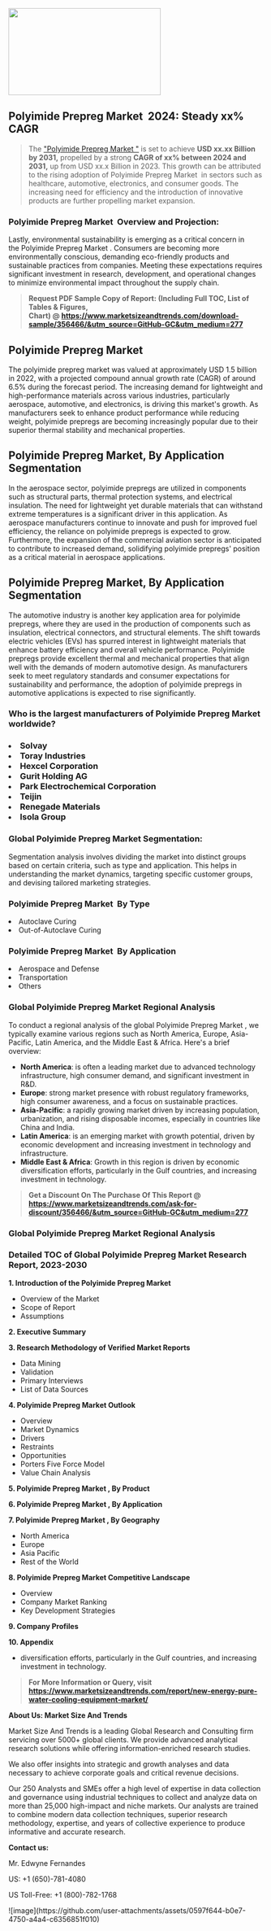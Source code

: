 <p><img class="alignnone size-medium wp-image-20088" src="https://ffe5etoiles.com/wp-content/uploads/2024/12/MST1-300x171.png" alt="" width="300" height="171" /></p><h2 id="ember46" class="ember-view reader-text-block__heading-2">Polyimide Prepreg Market &nbsp;2024: Steady&nbsp;xx% CAGR</h2><blockquote id="ember47" class="ember-view reader-text-block__blockquote">The&nbsp;<a class="app-aware-link " href="https://www.marketsizeandtrends.com/download-sample/356466/&utm_source=GitHub-GC&utm_medium=277" target="_blank" data-test-app-aware-link="">"Polyimide Prepreg Market "</a>&nbsp;is set to achieve&nbsp;<strong>USD&nbsp;xx.xx&nbsp;Billion by 2031,</strong>&nbsp;propelled by a strong&nbsp;<strong>CAGR of&nbsp;xx% between 2024 and 2031,</strong>&nbsp;up from USD xx.x Billion in 2023. This growth can be attributed to the rising adoption of&nbsp;Polyimide Prepreg Market &nbsp;in sectors such as healthcare, automotive, electronics, and consumer goods. The increasing need for efficiency and the introduction of innovative products are further propelling market expansion.</blockquote><h3 id="ember48" class="ember-view reader-text-block__heading-3">Polyimide Prepreg Market &nbsp;Overview and Projection:</h3><p id="ember49" class="ember-view reader-text-block__paragraph">Lastly, environmental sustainability is emerging as a critical concern in the&nbsp;Polyimide Prepreg Market . Consumers are becoming more environmentally conscious, demanding eco-friendly products and sustainable practices from companies. Meeting these expectations requires significant investment in research, development, and operational changes to minimize environmental impact throughout the supply chain.</p><blockquote id="ember50" class="ember-view reader-text-block__blockquote"><strong>Request PDF Sample Copy of Report: (Including Full TOC, List of Tables &amp; Figures, Chart)&nbsp;@&nbsp;<strong><a href="https://www.marketsizeandtrends.com/download-sample/356466/&utm_source=GitHub-GC&utm_medium=277" target="_blank">https://www.marketsizeandtrends.com/download-sample/356466/&utm_source=GitHub-GC&utm_medium=277</a></strong></strong></blockquote><h3 class=""> <h2>Polyimide Prepreg Market</h2><p>The polyimide prepreg market was valued at approximately USD 1.5 billion in 2022, with a projected compound annual growth rate (CAGR) of around 6.5% during the forecast period. The increasing demand for lightweight and high-performance materials across various industries, particularly aerospace, automotive, and electronics, is driving this market's growth. As manufacturers seek to enhance product performance while reducing weight, polyimide prepregs are becoming increasingly popular due to their superior thermal stability and mechanical properties.</p><h2>Polyimide Prepreg Market, By Application Segmentation</h2><p>In the aerospace sector, polyimide prepregs are utilized in components such as structural parts, thermal protection systems, and electrical insulation. The need for lightweight yet durable materials that can withstand extreme temperatures is a significant driver in this application. As aerospace manufacturers continue to innovate and push for improved fuel efficiency, the reliance on polyimide prepregs is expected to grow. Furthermore, the expansion of the commercial aviation sector is anticipated to contribute to increased demand, solidifying polyimide prepregs' position as a critical material in aerospace applications.</p><h2>Polyimide Prepreg Market, By Application Segmentation</h2><p>The automotive industry is another key application area for polyimide prepregs, where they are used in the production of components such as insulation, electrical connectors, and structural elements. The shift towards electric vehicles (EVs) has spurred interest in lightweight materials that enhance battery efficiency and overall vehicle performance. Polyimide prepregs provide excellent thermal and mechanical properties that align well with the demands of modern automotive design. As manufacturers seek to meet regulatory standards and consumer expectations for sustainability and performance, the adoption of polyimide prepregs in automotive applications is expected to rise significantly.</p></h3><h3 id="" class="">Who is the largest manufacturers of&nbsp;Polyimide Prepreg Market  worldwide?</h3><h3 class=""></Li><Li>Solvay</Li><Li> Toray Industries</Li><Li> Hexcel Corporation</Li><Li> Gurit Holding AG</Li><Li> Park Electrochemical Corporation</Li><Li> Teijin</Li><Li> Renegade Materials</Li><Li> Isola Group</h3><h3 id="ember53" class="ember-view reader-text-block__heading-3">Global&nbsp;Polyimide Prepreg Market  Segmentation:</h3><p id="ember54" class="ember-view reader-text-block__paragraph">Segmentation analysis involves dividing the market into distinct groups based on certain criteria, such as type and application. This helps in understanding the market dynamics, targeting specific customer groups, and devising tailored marketing strategies.</p><h3 id="" class="">Polyimide Prepreg Market &nbsp;By Type</h3><p></Li><Li>Autoclave Curing</Li><Li> Out-of-Autoclave Curing</p><h3 id="" class="">Polyimide Prepreg Market &nbsp;By Application</h3><p class=""></Li><Li>Aerospace and Defense</Li><Li> Transportation</Li><Li> Others</p><h3 id="ember62" class="ember-view reader-text-block__heading-3">Global Polyimide Prepreg Market  Regional Analysis</h3><p id="ember63" class="ember-view reader-text-block__paragraph">To conduct a regional analysis of the global Polyimide Prepreg Market , we typically examine various regions such as North America, Europe, Asia-Pacific, Latin America, and the Middle East &amp; Africa. Here's a brief overview:</p><ul><li><strong>North America</strong>: is often a leading market due to advanced technology infrastructure, high consumer demand, and significant investment in R&amp;D.</li><li><strong>Europe</strong>: strong market presence with robust regulatory frameworks, high consumer awareness, and a focus on sustainable practices.</li><li><strong>Asia-Pacific</strong>: a rapidly growing market driven by increasing population, urbanization, and rising disposable incomes, especially in countries like China and India.</li><li><strong>Latin America</strong>: is an emerging market with growth potential, driven by economic development and increasing investment in technology and infrastructure.</li><li><strong>Middle East &amp; Africa</strong>: Growth in this region is driven by economic diversification efforts, particularly in the Gulf countries, and increasing investment in technology.</li></ul><blockquote id="ember61" class="ember-view reader-text-block__blockquote"><strong>Get a Discount On The Purchase Of This Report @ <strong><a href="https://html-cleaner.com/" target="">https://www.marketsizeandtrends.com/ask-for-discount/356466/&utm_source=GitHub-GC&utm_medium=277</a></strong></strong></blockquote><h3 id="ember62" class="ember-view reader-text-block__heading-3">Global Polyimide Prepreg Market  Regional Analysis</h3><h3 id="" class="">Detailed TOC of Global Polyimide Prepreg Market  Research Report, 2023-2030</h3><p id="" class=""><strong>1. Introduction of the Polyimide Prepreg Market </strong></p><ul><li>Overview of the Market</li><li>Scope of Report</li><li>Assumptions</li></ul><p id="" class=""><strong>2. Executive Summary</strong></p><p id="" class=""><strong>3. Research Methodology of Verified Market Reports</strong></p><ul><li>Data Mining</li><li>Validation</li><li>Primary Interviews</li><li>List of Data Sources</li></ul><p id="" class=""><strong>4. Polyimide Prepreg Market  Outlook</strong></p><ul><li>Overview</li><li>Market Dynamics</li><li>Drivers</li><li>Restraints</li><li>Opportunities</li><li>Porters Five Force Model</li><li>Value Chain Analysis</li></ul><p id="" class=""><strong>5. Polyimide Prepreg Market , By Product</strong></p><p id="" class=""><strong>6. Polyimide Prepreg Market , By Application</strong></p><p id="" class=""><strong>7. Polyimide Prepreg Market , By Geography</strong></p><ul><li>North America</li><li>Europe</li><li>Asia Pacific</li><li>Rest of the World</li></ul><p id="" class=""><strong>8. Polyimide Prepreg Market  Competitive Landscape</strong></p><ul><li>Overview</li><li>Company Market Ranking</li><li>Key Development Strategies</li></ul><p id="" class=""><strong>9. Company Profiles</strong></p><p id="" class=""><strong>10. Appendix</strong></p><ul><li>diversification efforts, particularly in the Gulf countries, and increasing investment in technology.</li></ul><blockquote id="ember65" class="ember-view reader-text-block__blockquote"><strong>For More Information or Query, visit <strong><strong><a href="https://html-cleaner.com/" target="">https://www.marketsizeandtrends.com/report/new-energy-pure-water-cooling-equipment-market/</a></strong></strong></strong></blockquote><p id="" class=""><strong>About Us: Market Size And Trends</strong></p><p id="" class="">Market Size And Trends is a leading Global Research and Consulting firm servicing over 5000+ global clients. We provide advanced analytical research solutions while offering information-enriched research studies.</p><p id="" class="">We also offer insights into strategic and growth analyses and data necessary to achieve corporate goals and critical revenue decisions.</p><p id="" class="">Our 250 Analysts and SMEs offer a high level of expertise in data collection and governance using industrial techniques to collect and analyze data on more than 25,000 high-impact and niche markets. Our analysts are trained to combine modern data collection techniques, superior research methodology, expertise, and years of collective experience to produce informative and accurate research.</p><p id="" class=""><strong>Contact us:</strong></p><p id="" class="">Mr. Edwyne Fernandes</p><p id="" class="">US: +1 (650)-781-4080</p><p id="" class="">US Toll-Free: +1 (800)-782-1768</p>
![image](https://github.com/user-attachments/assets/0597f644-b0e7-4750-a4a4-c6356851f010)
